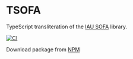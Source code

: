 # TSOFA
TypeScript transliteration of the [IAU SOFA](http://www.iausofa.org) library. 

[![CI](https://github.com/tsastro/tsofa/actions/workflows/test.yaml/badge.svg)](https://github.com/tsastro/tsofa/actions/workflows/test.yaml)

Download package from [NPM](https://www.npmjs.com/package/@tsastro/tsofa)

